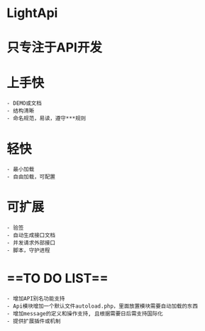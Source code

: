 LightApi
===============================
只专注于API开发
===============================
# 上手快
    - DEMO或文档
    - 结构清晰
    - 命名规范，易读，遵守***规则

# 轻快
    - 最小加载
    - 自由加载，可配置

# 可扩展
    - 验签
    - 自动生成接口文档
    - 并发请求外部接口
    - 脚本，守护进程

# ==TO DO LIST==
    - 增加API别名功能支持
    - Api模块增加一个默认文件autoload.php，里面放置模块需要自动加载的东西
    - 增加message的定义和操作支持, 且根据需要日后需支持国际化
    - 提供扩展插件或机制